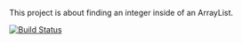 This project is about finding an integer inside of an ArrayList.

[![Build Status](https://travis-ci.com/CanKocyigitoglu/MyDemoApp_fall_2020.svg?branch=main)](https://travis-ci.com/CanKocyigitoglu/MyDemoApp_fall_2020)
